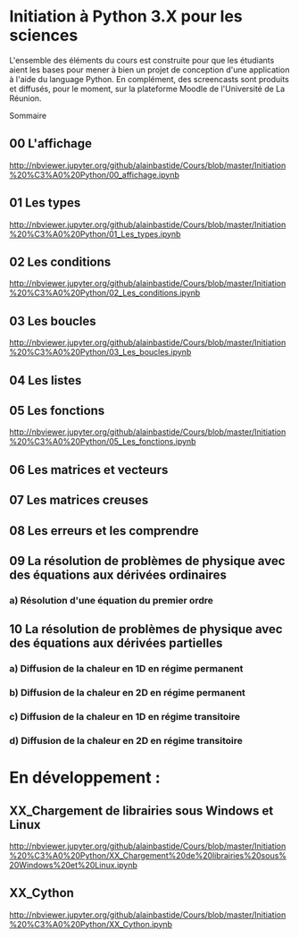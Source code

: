 # Initiation à Python 3.X pour les sciences

L'ensemble des éléments du cours est construite pour que les étudiants aient les bases pour mener à bien un projet de conception d'une application à l'aide du language Python. En complément, des screencasts sont produits et diffusés, pour le moment, sur la plateforme Moodle de l'Université de La Réunion.

Sommaire

## 00 L'affichage
http://nbviewer.jupyter.org/github/alainbastide/Cours/blob/master/Initiation%20%C3%A0%20Python/00_affichage.ipynb

## 01 Les types
http://nbviewer.jupyter.org/github/alainbastide/Cours/blob/master/Initiation%20%C3%A0%20Python/01_Les_types.ipynb

## 02 Les conditions
http://nbviewer.jupyter.org/github/alainbastide/Cours/blob/master/Initiation%20%C3%A0%20Python/02_Les_conditions.ipynb

## 03 Les boucles
http://nbviewer.jupyter.org/github/alainbastide/Cours/blob/master/Initiation%20%C3%A0%20Python/03_Les_boucles.ipynb

## 04 Les listes

## 05 Les fonctions 
http://nbviewer.jupyter.org/github/alainbastide/Cours/blob/master/Initiation%20%C3%A0%20Python/05_Les_fonctions.ipynb

## 06 Les matrices et vecteurs

## 07 Les matrices creuses

## 08 Les erreurs et les comprendre

## 09 La résolution de problèmes de physique avec des équations aux dérivées ordinaires
### a) Résolution d'une équation du premier ordre

## 10 La résolution de problèmes de physique avec des équations aux dérivées partielles
### a) Diffusion de la chaleur en 1D en régime permanent 
### b) Diffusion de la chaleur en 2D en régime permanent 
### c) Diffusion de la chaleur en 1D en régime transitoire
### d) Diffusion de la chaleur en 2D en régime transitoire




# En développement :

## XX_Chargement de librairies sous Windows et Linux
http://nbviewer.jupyter.org/github/alainbastide/Cours/blob/master/Initiation%20%C3%A0%20Python/XX_Chargement%20de%20librairies%20sous%20Windows%20et%20Linux.ipynb

## XX_Cython
http://nbviewer.jupyter.org/github/alainbastide/Cours/blob/master/Initiation%20%C3%A0%20Python/XX_Cython.ipynb

